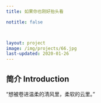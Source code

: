 ```yaml
---
title: 如果你也刚好抬头看

notitle: false



layout: project
image: /img/projects/66.jpg
last-updated: 2020-01-26
---
```


## 简介 Introduction

“想被卷进温柔的清风里，柔软的云里。”

